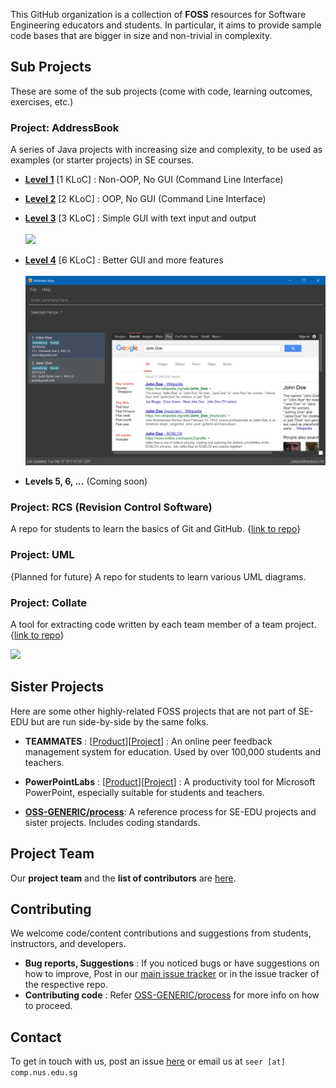 This GitHub organization is a collection of **FOSS** resources for Software Engineering educators and students. 
In particular, it aims to provide sample code bases that are bigger in size and non-trivial in complexity.

## Sub Projects
These are some of the sub projects (come with code, learning outcomes, exercises, etc.) 

### Project: AddressBook 
A series of Java projects with increasing size and complexity, to be used as examples (or starter projects) in SE courses.

  * [**Level 1**](https://github.com/se-edu/addressbook-level1) [1 KLoC] : Non-OOP, No GUI (Command Line Interface)
  * [**Level 2**](https://github.com/se-edu/addressbook-level2) [2 KLoC] : OOP, No GUI (Command Line Interface)
  * [**Level 3**](https://github.com/se-edu/addressbook-level3) [3 KLoC] : Simple GUI with text input and output<br><br>
    <img src="https://github.com/se-edu/addressbook-level3/raw/master/doc/images/Ui.png" >
    
  * [**Level 4**](https://github.com/se-edu/addressbook-level4) [6 KLoC] : Better GUI and more features<br><br>
    <img src="https://github.com/se-edu/addressbook-level4/raw/master/docs/images/Ui.png" >
    
  * **Levels 5, 6, ...** (Coming soon)
  
### Project: RCS (Revision Control Software) 
A repo for students to learn the basics of Git and GitHub. {[link to repo](https://github.com/se-edu/rcs)}

### Project: UML 
{Planned for future} A repo for students to learn various UML diagrams. 

### Project: Collate
A tool for extracting code written by each team member of a team project. {[link to repo](https://github.com/se-edu/collate)}

<img src="https://github.com/se-edu/collate/raw/master/docs/images/collate-overview.gif" >

## Sister Projects
Here are some other highly-related FOSS projects that are not part of SE-EDU but are run side-by-side by the same folks.

* **TEAMMATES** : [[Product](https://teammatesv4.appspot.com)][[Project](https://github.com/teammates/teammates)] : 
  An online peer feedback management system for education. 
  Used by over 100,000 students and teachers.
* **PowerPointLabs** : 
  [[Product](http://PowerPointLabs.info)][[Project](https://github.com/powerpointlabs/powerpointlabs)] 
  : A productivity tool for Microsoft PowerPoint, especially suitable for students and teachers.
  
* [**OSS-GENERIC/process**](https://github.com/oss-generic/process): A reference process for SE-EDU projects 
  and sister projects. Includes coding standards.

## Project Team

Our **project team** and the **list of contributors** are [here](docs/Team.md).

## Contributing

We welcome code/content contributions and suggestions from students, instructors, and developers. 

* **Bug reports, Suggestions** : If you noticed bugs or have suggestions on how to improve,
  Post in our [main issue tracker](https://github.com/se-edu/main/issues) or in the issue tracker of the respective repo.
* **Contributing code** : Refer [OSS-GENERIC/process](https://github.com/oss-generic/process) for more info on how to proceed.

## Contact 
To get in touch with us, post an issue [here](https://github.com/se-edu/main/issues) or email us at `seer [at] comp.nus.edu.sg`

